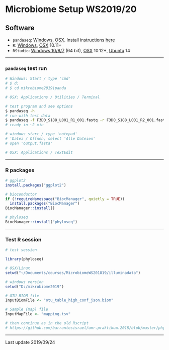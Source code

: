 # Microbiome Setup WS2019/20

## Software

- `pandaseq`: [Windows](https://github.com/neufeld/pandaseq/releases/download/v2.11/pandaseq-2.11.zip), [OSX](https://github.com/neufeld/pandaseq/releases/download/v2.11/PANDAseq-2.11.pkg). Install instructions [here](https://github.com/neufeld/pandaseq/wiki/Installation)
- `R`: [Windows](https://ftp.gwdg.de/pub/misc/cran/bin/windows/base/R-3.6.1-win.exe), [OSX](https://cran.rstudio.com/bin/macosx/R-3.6.1.pkg) 10.11+
- `RStudio`: [Windows 10/8/7](https://download1.rstudio.org/desktop/windows/RStudio-1.2.5001.exe) (64 bit), [OSX](https://download1.rstudio.org/desktop/macos/RStudio-1.2.5001.dmg) 10.12+, [Ubuntu](https://download1.rstudio.org/desktop/trusty/amd64/rstudio-1.2.5001-amd64.deb) 14

---

### `pandaseq` test run

```bash
# Windows: Start / type 'cmd'
# $ d:
# $ cd mikrobiome2019\panda

# OSX: Applications / Utilities / Terminal

# test program and see options
$ pandaseq -h
# run with test data
$ pandaseq -f F3D0_S188_L001_R1_001.fastq -r F3D0_S188_L001_R2_001.fastq -w output.fasta
# ready in ~2 min

# windows start / type 'notepad'
# 'Datei / Offnen, select 'Alle Dateien'
# open 'output.fasta'

# OSX: Applications / TextEdit
```
---

### R packages

```r
# ggplot2
install.packages("ggplot2")

# bioconductor
if (!requireNamespace("BiocManager", quietly = TRUE))
  install.packages("BiocManager")
BiocManager::install()

# phyloseq
BiocManager::install("phyloseq")
```
---

### Test R session

```r
# test session

library(phyloseq)

# OSX/Linux
setwd("~/Documents/courses/MicrobiomeWS201819/illuminadata")

# windows version
setwd("D:/mikrobiome2019")

# OTU BIOM file
InputBiomFile <- "otu_table_high_conf_json.biom"

# Sample (map) file
InputMapFile <- "mapping.tsv"

# then continue as in the old Rscript
# https://github.com/barrantesisrael/umr.praktikum.2018/blob/master/phyloseq_session_20181022_v02.R
```

---
Last update 2019/09/24


